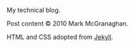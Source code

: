 My technical blog.

Post content &copy; 2010 Mark McGranaghan.

HTML and CSS adopted from [Jekyll](http://github.com/mojombo/jekyll).
